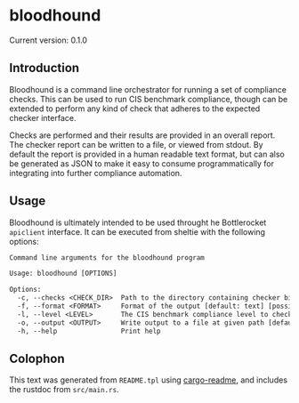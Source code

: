 # bloodhound

Current version: 0.1.0

## Introduction

Bloodhound is a command line orchestrator for running a set of compliance
checks. This can be used to run CIS benchmark compliance, though can be extended
to perform any kind of check that adheres to the expected checker interface.

Checks are performed and their results are provided in an overall report.
The checker report can be written to a file, or viewed from stdout.
By default the report is provided in a human readable text format, but can also
be generated as JSON to make it easy to consume programmatically for integrating
into further compliance automation.

## Usage

Bloodhound is ultimately intended to be used throught he Bottlerocket `apiclient`
interface. It can be executed from sheltie with the following options:

```txt
Command line arguments for the bloodhound program

Usage: bloodhound [OPTIONS]

Options:
  -c, --checks <CHECK_DIR>  Path to the directory containing checker binaries [default: /usr/libexec/cis-checks/bottlerocket]
  -f, --format <FORMAT>     Format of the output [default: text] [possible values: text, json]
  -l, --level <LEVEL>       The CIS benchmark compliance level to check [default: 1]
  -o, --output <OUTPUT>     Write output to a file at given path [default: stdout]
  -h, --help                Print help
```

## Colophon

This text was generated from `README.tpl` using [cargo-readme](https://crates.io/crates/cargo-readme), and includes the rustdoc from `src/main.rs`.
